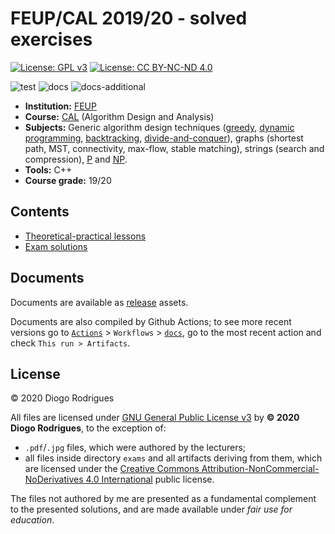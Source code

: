 # FEUP/CAL 2019/20 - solved exercises

[![License: GPL v3](https://img.shields.io/badge/License-GPLv3-blue.svg)](https://www.gnu.org/licenses/gpl-3.0)
[![License: CC BY-NC-ND 4.0](https://img.shields.io/badge/License-CC%20BY--NC--ND%204.0-lightgrey.svg)](https://creativecommons.org/licenses/by-nc-nd/4.0/)

![test](https://github.com/dmfrodrigues/feup-cal-ex/workflows/test/badge.svg)
![docs](https://github.com/dmfrodrigues/feup-cal-ex/workflows/docs/badge.svg)
![docs-additional](https://github.com/dmfrodrigues/feup-cal-ex/workflows/docs-additional/badge.svg)

- **Institution:** [FEUP](https://sigarra.up.pt/feup/en/web_page.Inicial)
- **Course:** [CAL](https://sigarra.up.pt/feup/en/ucurr_geral.ficha_uc_view?pv_ocorrencia_id=436441) (Algorithm Design and Analysis)
- **Subjects:** Generic algorithm design techniques ([greedy](https://en.wikipedia.org/wiki/Greedy_algorithm), [dynamic programming](https://en.wikipedia.org/wiki/Dynamic_programming), [backtracking](https://en.wikipedia.org/wiki/Backtracking), [divide-and-conquer](https://en.wikipedia.org/wiki/Divide-and-conquer_algorithm)), graphs (shortest path, MST, connectivity, max-flow, stable matching), strings (search and compression), [P](https://en.wikipedia.org/wiki/P_(complexity)) and [NP](https://en.wikipedia.org/wiki/NP_(complexity)).
- **Tools:** C++
- **Course grade:** 19/20

## Contents

- [Theoretical-practical lessons](tp)
- [Exam solutions](exams)

## Documents

Documents are available as [release](https://github.com/dmfrodrigues/feup-cal-ex/releases) assets.

Documents are also compiled by Github Actions; to see more recent versions go to [`Actions`](https://github.com/dmfrodrigues/feup-cal-ex/actions) > `Workflows` > [`docs`](https://github.com/dmfrodrigues/feup-cal-ex/actions?query=workflow%3Adocs), go to the most recent action and check `This run > Artifacts`.

## License

© 2020 Diogo Rodrigues

All files are licensed under [GNU General Public License v3](LICENSE) by **© 2020 Diogo Rodrigues**, to the exception of:
- `.pdf`/`.jpg` files, which were authored by the lecturers;
- all files inside directory `exams` and all artifacts deriving from them, which are licensed under the [Creative Commons Attribution-NonCommercial-NoDerivatives 4.0 International](exams/LICENSE) public license.

The files not authored by me are presented as a fundamental complement to the presented solutions, and are made available under *fair use for education*.
